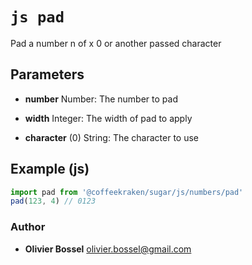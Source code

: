 


<!-- @namespace    sugar.js.number -->
<!-- @name    pad -->

# ```js pad ```


Pad a number n of x 0 or another passed character

## Parameters

- **number**  Number: The number to pad

- **width**  Integer: The width of pad to apply

- **character** (0) String: The character to use



## Example (js)

```js
import pad from '@coffeekraken/sugar/js/numbers/pad'
pad(123, 4) // 0123
```


### Author
- **Olivier Bossel** <a href="mailto:olivier.bossel@gmail.com">olivier.bossel@gmail.com</a> 



